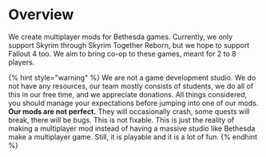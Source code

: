 # Overview

We create multiplayer mods for Bethesda games. Currently, we only support Skyrim through Skyrim Together Reborn, but we hope to support Fallout 4 too. We aim to bring co-op to these games, meant for 2 to 8 players.

{% hint style="warning" %}
We are not a game development studio. We do not have any resources, our team mostly consists of students, we do all of this in our free time, and we appreciate donations. All things considered, you should manage your expectations before jumping into one of our mods. **Our mods are not perfect.** They will occasionally crash, some quests will break, there will be bugs. This is not fixable. This is just the reality of making a multiplayer mod instead of having a massive studio like Bethesda make a multiplayer game. Still, it is playable and it is a lot of fun.
{% endhint %}

